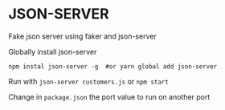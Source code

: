 # JSON-SERVER
Fake json server using faker and json-server

Globally install json-server

```
npm instal json-server -g  #or yarn global add json-server
```
 Run with `json-server customers.js` or `npm start`
 
 Change in `package.json` the port value to run on another port

